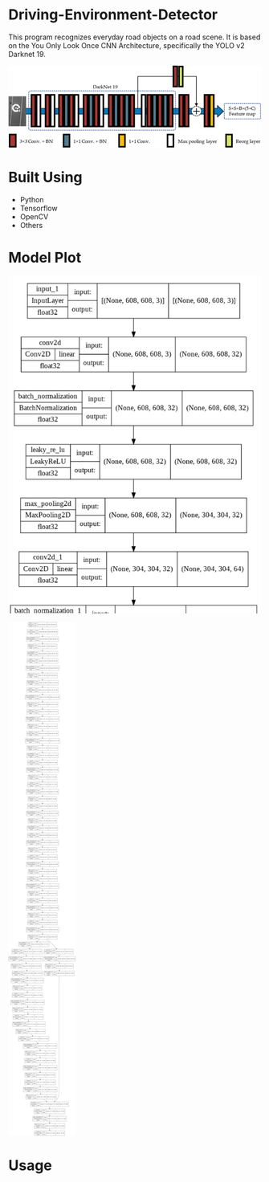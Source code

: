 # Driving-Environment-Detector

This program recognizes everyday road objects on a road scene. It is based on the You Only Look Once CNN Architecture, specifically the YOLO v2 Darknet 19. 

![Yolo v2 Darknet 19](images/yolo_v2_darknet19.png "Yolo v2 Darknet 19")

# Built Using

- Python
- Tensorflow
- OpenCV
- Others

# Model Plot

![Yolo Driving Environment Model Architecture](images/yolo_model_architecture_short.png "Yolo Driving Environment Model Architecture")

![Click to view full architecture](images/yolo_model_architecture.png)


# Usage

